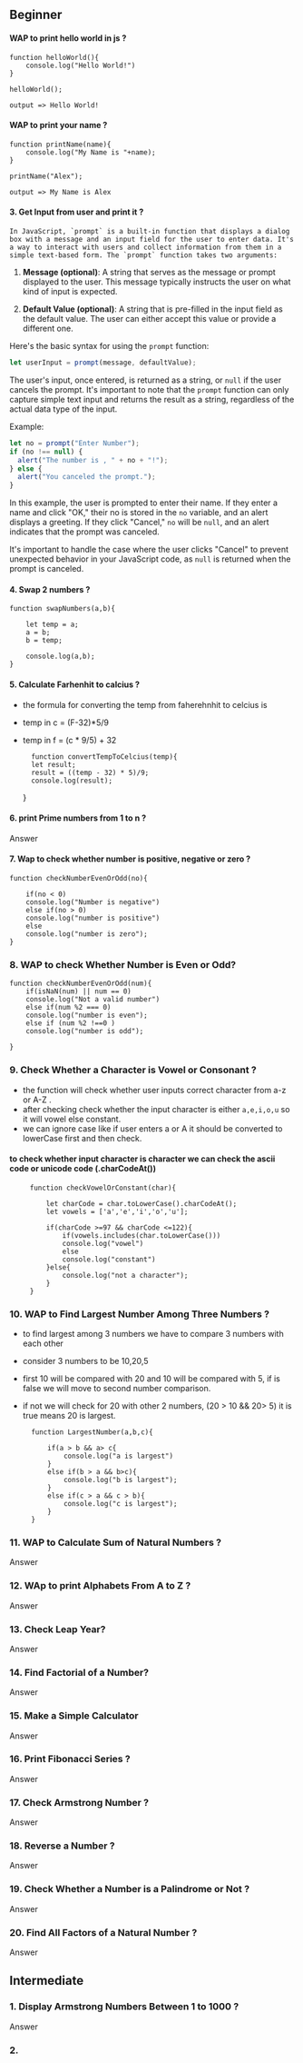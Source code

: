 ## Beginner 


####  WAP to print hello world in js ?

    function helloWorld(){
        console.log("Hello World!")
    }

    helloWorld();

    output => Hello World!

#### WAP to print your name ?

    function printName(name){
        console.log("My Name is "+name);
    }

    printName("Alex");

    output => My Name is Alex

#### 3. Get Input from user and print it ?

    In JavaScript, `prompt` is a built-in function that displays a dialog box with a message and an input field for the user to enter data. It's a way to interact with users and collect information from them in a simple text-based form. The `prompt` function takes two arguments:

1. **Message (optional)**: A string that serves as the message or prompt displayed to the user. This message typically instructs the user on what kind of input is expected.

2. **Default Value (optional)**: A string that is pre-filled in the input field as the default value. The user can either accept this value or provide a different one.

Here's the basic syntax for using the `prompt` function:

```javascript
let userInput = prompt(message, defaultValue);
```

The user's input, once entered, is returned as a string, or `null` if the user cancels the prompt. It's important to note that the `prompt` function can only capture simple text input and returns the result as a string, regardless of the actual data type of the input.

Example:

```javascript
let no = prompt("Enter Number");
if (no !== null) {
  alert("The number is , " + no + "!");
} else {
  alert("You canceled the prompt.");
}
```

In this example, the user is prompted to enter their name. If they enter a name and click "OK," their no is stored in the `no` variable, and an alert displays a greeting. If they click "Cancel," `no` will be `null`, and an alert indicates that the prompt was canceled.

It's important to handle the case where the user clicks "Cancel" to prevent unexpected behavior in your JavaScript code, as `null` is returned when the prompt is canceled.

#### 4. Swap 2 numbers ?

    function swapNumbers(a,b){

        let temp = a;
        a = b;
        b = temp;

        console.log(a,b);
    }


#### 5. Calculate Farhenhit to calcius ?

- the formula for converting the temp from faherehnhit to celcius is 

- temp in c = (F-32)*5/9
- temp in f = (c * 9/5) + 32

        function convertTempToCelcius(temp){
        let result;
        result = ((temp - 32) * 5)/9;
        console.log(result);

    }


#### 6. print Prime numbers from 1 to n ?

Answer

#### 7. Wap to check whether number is positive, negative or zero ?

    function checkNumberEvenOrOdd(no){

        if(no < 0)
        console.log("Number is negative")
        else if(no > 0)
        console.log("number is positive")        
        else 
        console.log("number is zero");
    }

### 8. WAP to check Whether Number is Even or Odd?

    function checkNumberEvenOrOdd(num){
        if(isNaN(num) || num == 0)
        console.log("Not a valid number")
        else if(num %2 === 0)
        console.log("number is even");
        else if (num %2 !==0 )
        console.log("number is odd");
        
    }


### 9. Check Whether a Character is Vowel or Consonant ?

-  the function will check whether user inputs correct character from a-z or A-Z .
- after checking check whether the input character is either 
    `a,e,i,o,u` so it will vowel else constant.
- we can ignore case like if user enters a or A it should be converted to lowerCase first and then check.

####  to check whether input character is character we can check the ascii code or unicode code (<stringInput>.charCodeAt())

        
         function checkVowelOrConstant(char){

             let charCode = char.toLowerCase().charCodeAt();
             let vowels = ['a','e','i','o','u'];

             if(charCode >=97 && charCode <=122){
                 if(vowels.includes(char.toLowerCase()))            
                 console.log("vowel")
                 else 
                 console.log("constant")
             }else{
                 console.log("not a character");
             }
         }


### 10. WAP to Find Largest Number Among Three Numbers ?
    
- to find largest among 3 numbers we have to compare 3 numbers with each other 
- consider 3 numbers to be 10,20,5
-  first 10 will be compared with 20 and 10 will be compared with 5, if is false we will move to second number comparison.
- if not we will check for 20 with other 2 numbers, (20 > 10 && 20> 5) it is  true means 20 is largest.

        function LargestNumber(a,b,c){

            if(a > b && a> c{
                console.log("a is largest")
            }
            else if(b > a && b>c){
                console.log("b is largest");                
            }
            else if(c > a && c > b){
                console.log("c is largest");
            }
        }

### 11. WAP to Calculate Sum of Natural Numbers  ?

Answer

### 12. WAp to print Alphabets From A to Z  ?

Answer

### 13. Check Leap Year?

Answer

### 14. Find Factorial of a Number?

Answer

### 15. Make a Simple Calculator 

Answer

### 16. Print Fibonacci Series ?

Answer

### 17. Check Armstrong Number ?

Answer

### 18. Reverse a Number ?

Answer

### 19. Check Whether a Number is a Palindrome or Not ?

Answer

### 20. Find All Factors of a Natural Number ?

Answer


## Intermediate 

### 1. Display Armstrong Numbers Between 1 to 1000 ?

Answer


### 2. 
